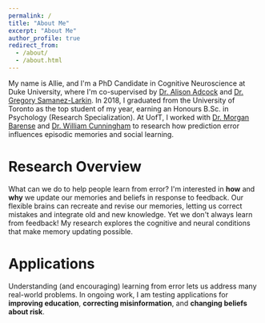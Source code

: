 ```yaml
---
permalink: /
title: "About Me"
excerpt: "About Me"
author_profile: true
redirect_from: 
  - /about/
  - /about.html
---
```

My name is Allie, and I'm a PhD Candidate in Cognitive Neuroscience at Duke University, where I'm co-supervised by <a href="https://www.adcocklab.org/">Dr. Alison Adcock</a> and <a href="https://www.mcablab.science/">Dr. Gregory Samanez-Larkin</a>. In 2018, I graduated from the University of Toronto as the top student of my year, earning an Honours B.Sc. in Psychology (Research Specialization). At UofT, I worked with <a href="https://barense.psych.utoronto.ca/">Dr. Morgan Barense</a> and <a href="https://socialcognitivescience.ca/">Dr. William Cunningham</a> to research how prediction error influences episodic memories and social learning. 



Research Overview
======
What can we do to help people learn from error? I'm interested in **how** and **why** we update our memories and beliefs in response to feedback. Our flexible brains can recreate and revise our memories, letting us correct mistakes and integrate old and new knowledge. Yet we don't always learn from feedback! My research explores the cognitive and neural conditions that make memory updating possible. 


Applications
======
Understanding (and encouraging) learning from error lets us address many real-world problems. In ongoing work, I am testing applications for **improving education**, **correcting misinformation**, and **changing beliefs about risk**.

